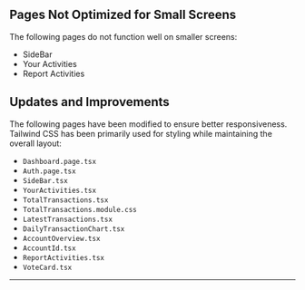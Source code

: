 ## Pages Not Optimized for Small Screens

The following pages do not function well on smaller screens:

- SideBar
- Your Activities
- Report Activities

## Updates and Improvements

The following pages have been modified to ensure better responsiveness. Tailwind CSS has been primarily used for styling while maintaining the overall layout:

- `Dashboard.page.tsx`
- `Auth.page.tsx`
- `SideBar.tsx`
- `YourActivities.tsx`
- `TotalTransactions.tsx`
- `TotalTransactions.module.css`
- `LatestTransactions.tsx`
- `DailyTransactionChart.tsx`
- `AccountOverview.tsx`
- `AccountId.tsx`
- `ReportActivities.tsx`
- `VoteCard.tsx`

---

